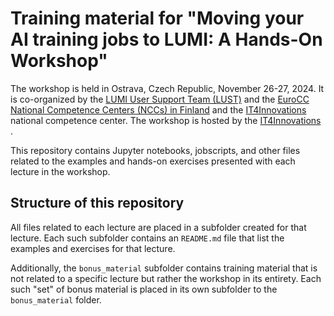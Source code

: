 # Training material for "Moving your AI training jobs to LUMI: A Hands-On Workshop"

The workshop is held in Ostrava, Czech Republic, November 26-27, 2024. It is co-organized by the [LUMI User Support Team (LUST)](https://lumi-supercomputer.eu/user-support/) and the [EuroCC National Competence Centers (NCCs) in Finland](https://www.eurocc-access.eu/about-us/meet-the-nccs/ncc-finland/) and the [IT4Innovations](https://www.it4i.cz/) national competence center. The workshop is hosted by the [IT4Innovations](https://www.it4i.cz/) .

This repository contains Jupyter notebooks, jobscripts, and other files related to the examples and hands-on exercises presented with each lecture in the workshop.

## Structure of this repository

All files related to each lecture are placed in a subfolder created for that lecture. Each such subfolder contains an `README.md` file that list the examples and exercises for that lecture.

Additionally, the `bonus_material` subfolder contains training material that is not related to a specific lecture but rather the workshop in its entirety. Each such "set" of bonus material is placed in its own subfolder to the `bonus_material` folder.

